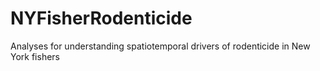 # NYFisherRodenticide
Analyses for understanding spatiotemporal drivers of rodenticide in New York fishers
